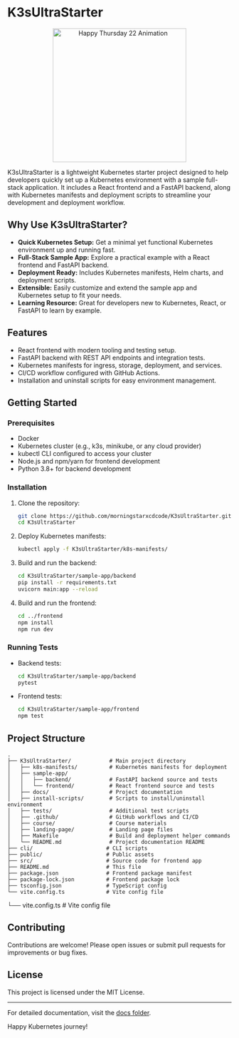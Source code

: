 # K3sUltraStarter

<p align="center">
  <img src="https://media.giphy.com/media/l0MYt5jPR6QX5pnqM/giphy.gif" alt="Happy Thursday 22 Animation" width="300"/>
</p>

K3sUltraStarter is a lightweight Kubernetes starter project designed to help developers quickly set up a Kubernetes environment with a sample full-stack application. It includes a React frontend and a FastAPI backend, along with Kubernetes manifests and deployment scripts to streamline your development and deployment workflow.

## Why Use K3sUltraStarter?

- **Quick Kubernetes Setup:** Get a minimal yet functional Kubernetes environment up and running fast.
- **Full-Stack Sample App:** Explore a practical example with a React frontend and FastAPI backend.
- **Deployment Ready:** Includes Kubernetes manifests, Helm charts, and deployment scripts.
- **Extensible:** Easily customize and extend the sample app and Kubernetes setup to fit your needs.
- **Learning Resource:** Great for developers new to Kubernetes, React, or FastAPI to learn by example.

## Features

- React frontend with modern tooling and testing setup.
- FastAPI backend with REST API endpoints and integration tests.
- Kubernetes manifests for ingress, storage, deployment, and services.
- CI/CD workflow configured with GitHub Actions.
- Installation and uninstall scripts for easy environment management.

## Getting Started

### Prerequisites

- Docker
- Kubernetes cluster (e.g., k3s, minikube, or any cloud provider)
- kubectl CLI configured to access your cluster
- Node.js and npm/yarn for frontend development
- Python 3.8+ for backend development

### Installation

1. Clone the repository:

   ```bash
   git clone https://github.com/morningstarxcdcode/K3sUltraStarter.git
   cd K3sUltraStarter
   ```

2. Deploy Kubernetes manifests:

   ```bash
   kubectl apply -f K3sUltraStarter/k8s-manifests/
   ```

3. Build and run the backend:

   ```bash
   cd K3sUltraStarter/sample-app/backend
   pip install -r requirements.txt
   uvicorn main:app --reload
   ```

4. Build and run the frontend:

   ```bash
   cd ../frontend
   npm install
   npm run dev
   ```

### Running Tests

- Backend tests:

  ```bash
  cd K3sUltraStarter/sample-app/backend
  pytest
  ```

- Frontend tests:

  ```bash
  cd K3sUltraStarter/sample-app/frontend
  npm test
  ```

## Project Structure

```
.
├── K3sUltraStarter/            # Main project directory
│   ├── k8s-manifests/          # Kubernetes manifests for deployment
│   ├── sample-app/
│   │   ├── backend/            # FastAPI backend source and tests
│   │   └── frontend/           # React frontend source and tests
│   ├── docs/                   # Project documentation
│   ├── install-scripts/        # Scripts to install/uninstall environment
│   ├── tests/                  # Additional test scripts
│   ├── .github/                # GitHub workflows and CI/CD
│   ├── course/                 # Course materials
│   ├── landing-page/           # Landing page files
│   ├── Makefile                # Build and deployment helper commands
│   └── README.md               # Project documentation README
├── cli/                       # CLI scripts
├── public/                    # Public assets
├── src/                       # Source code for frontend app
├── README.md                  # This file
├── package.json               # Frontend package manifest
├── package-lock.json          # Frontend package lock
├── tsconfig.json              # TypeScript config
└── vite.config.ts             # Vite config file
```
└── vite.config.ts             # Vite config file

## Contributing

Contributions are welcome! Please open issues or submit pull requests for improvements or bug fixes.

## License

This project is licensed under the MIT License.

---

For detailed documentation, visit the [docs folder](K3sUltraStarter/docs/README.md).

Happy Kubernetes journey!
